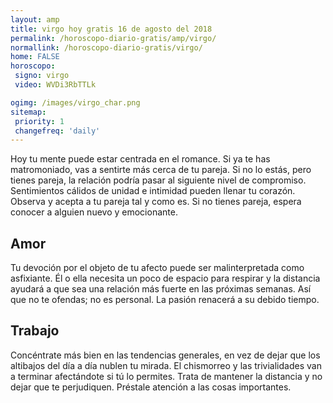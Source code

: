 ```yaml
---
layout: amp
title: virgo hoy gratis 16 de agosto del 2018 
permalink: /horoscopo-diario-gratis/amp/virgo/
normallink: /horoscopo-diario-gratis/virgo/
home: FALSE
horoscopo:
 signo: virgo
 video: WVDi3RbTTLk

ogimg: /images/virgo_char.png
sitemap:
 priority: 1
 changefreq: 'daily'
---
```



Hoy tu mente puede estar centrada en el romance. Si ya te has matromoniado, vas a sentirte más cerca de tu pareja. Si no lo estás, pero tienes pareja, la relación podría pasar al siguiente nivel de compromiso. Sentimientos cálidos de unidad e intimidad pueden llenar tu corazón. Observa y acepta a tu pareja tal y como es. Si no tienes pareja, espera conocer a alguien nuevo y emocionante.

## Amor

Tu devoción por el objeto de tu afecto puede ser malinterpretada como asfixiante. Él o ella necesita un poco de espacio para respirar y la distancia ayudará a que sea una relación más fuerte en las próximas semanas. Así que no te ofendas; no es personal. La pasión renacerá a su debido tiempo.

## Trabajo

Concéntrate más bien en las tendencias generales, en vez de dejar que los altibajos del día a día nublen tu mirada. El chismorreo y las trivialidades van a terminar afectándote si tú lo permites. Trata de mantener la distancia y no dejar que te perjudiquen. Préstale atención a las cosas importantes.